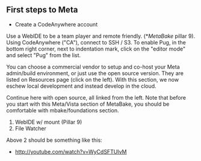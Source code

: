 

## First steps to Meta

- Create a CodeAnywhere account

Use a WebIDE to be a team player and remote friendly. (*_MetaBake_ pillar 9). Using CodeAnywhere ("CA"), connect to SSH / S3. To enable Pug, in the bottom right corner, next to indentation mark, click on the "editor mode" and select "Pug" from the list.

You can choose a commercial vendor to setup and co-host your Meta admin/build environment, or just use the open source version. They are listed on Resources page (click on the left).
With this section, we now eschew local development and instead develop in the cloud.

Continue here with open source, all linked from the left.
Note that before you start with this Meta/Vista section of MetaBake, you should be comfortable with mbake/foundations section.

1. WebIDE w/ mount (Pillar 9)
2. File Watcher

Above 2 should be something like this:
- http://youtube.com/watch?v=WyCdSFTUIvM







